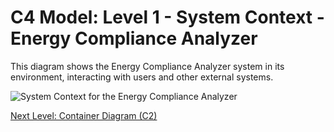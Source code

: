 # C4 Model: Level 1 - System Context - Energy Compliance Analyzer

This diagram shows the Energy Compliance Analyzer system in its environment, interacting with users and other external systems.

![System Context for the Energy Compliance Analyzer](http://www.plantuml.com/plantuml/proxy?cache=no&src=https://raw.githubusercontent.com/limazix/energy-compliance-analyzer/main/docs/plantuml/c1-context-overview.iuml)

[Next Level: Container Diagram (C2)](./c2-containers/index.md)
